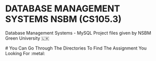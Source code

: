 # DATABASE MANAGEMENT SYSTEMS NSBM (CS105.3)
Database Management Systems - MySQL Project files given by NSBM Green University 🇱🇰
<div>
# You Can Go Through The Directories To Find The Assignment You Looking For :metal:
</div>
